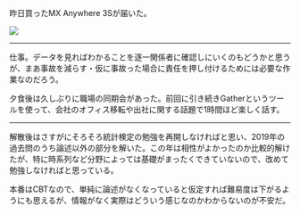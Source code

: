 昨日買ったMX Anywhere 3Sが届いた。

![](https://photos.apkas.net/medium/202306/20230609-122606.webp)

---

仕事。データを見ればわかることを逐一関係者に確認しにいくのもどうかと思うが、まあ事故を減らす・仮に事故った場合に責任を押し付けるためには必要な作業なのだろう。

夕食後は久しぶりに職場の同期会があった。前回に引き続きGatherというツールを使って、会社のオフィス移転や出社に関する話題で1時間ほど楽しく話す。

---

解散後はさすがにそろそろ統計検定の勉強を再開しなければと思い、2019年の過去問のうち論述以外の部分を解いた。この年は相性がよかったのか比較的解けたが、特に時系列など分野によっては基礎がまったくできていないので、改めて勉強しなければと思っている。

本番はCBTなので、単純に論述がなくなっていると仮定すれば難易度は下がるようにも思えるが、情報がなく実際はどういう感じなのかわからないのが不安だ。
